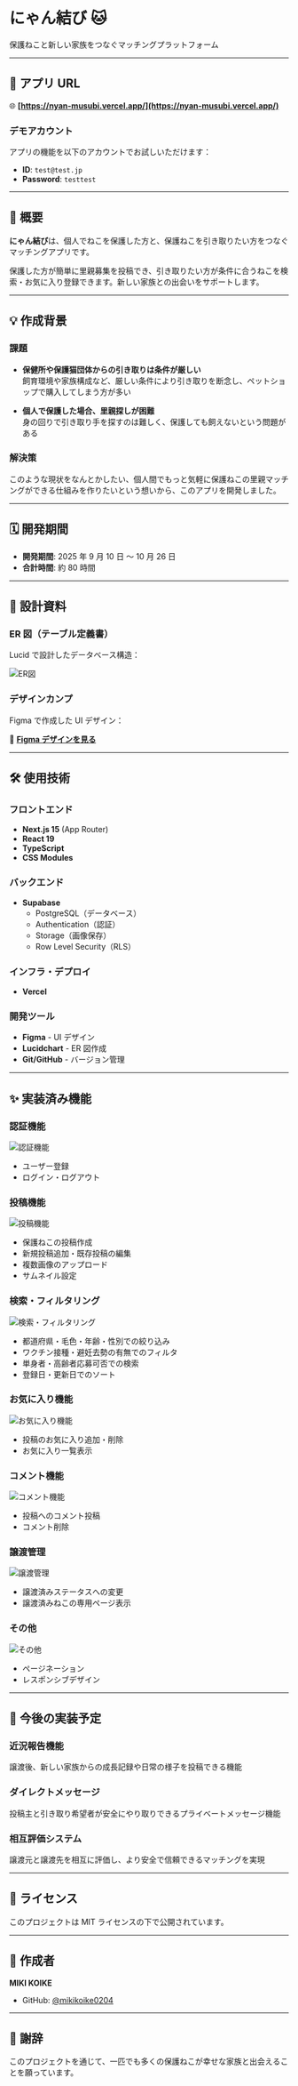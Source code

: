 # にゃん結び 🐱

保護ねこと新しい家族をつなぐマッチングプラットフォーム

---

## 📌 アプリ URL

🌐 **[https://nyan-musubi.vercel.app/](https://nyan-musubi.vercel.app/)**

### デモアカウント

アプリの機能を以下のアカウントでお試しいただけます：

- **ID**: `test@test.jp`
- **Password**: `testtest`

---

## 📖 概要

**にゃん結び**は、個人でねこを保護した方と、保護ねこを引き取りたい方をつなぐマッチングアプリです。

保護した方が簡単に里親募集を投稿でき、引き取りたい方が条件に合うねこを検索・お気に入り登録できます。新しい家族との出会いをサポートします。

---

## 💡 作成背景

### 課題

- **保健所や保護猫団体からの引き取りは条件が厳しい**  
  飼育環境や家族構成など、厳しい条件により引き取りを断念し、ペットショップで購入してしまう方が多い

- **個人で保護した場合、里親探しが困難**  
  身の回りで引き取り手を探すのは難しく、保護しても飼えないという問題がある

### 解決策

このような現状をなんとかしたい、個人間でもっと気軽に保護ねこの里親マッチングができる仕組みを作りたいという想いから、このアプリを開発しました。

---

## 🗓️ 開発期間

- **開発期間**: 2025 年 9 月 10 日 〜 10 月 26 日
- **合計時間**: 約 80 時間

---

## 🎨 設計資料

### ER 図（テーブル定義書）

Lucid で設計したデータベース構造：

![ER図](./docs/nyan-musubi_ER.jpg)

### デザインカンプ

Figma で作成した UI デザイン：

🔗 **[Figma デザインを見る](https://www.figma.com/design/px40erwYb5d1735asP2Gcz/%E3%83%AF%E3%82%A4%E3%83%A4%E3%83%BC%E3%83%95%E3%83%AC%E3%83%BC%E3%83%A0?node-id=0-1&p=f&t=gPEMOBZDAJksQcW3-0)**

---

## 🛠️ 使用技術

### フロントエンド

- **Next.js 15** (App Router)
- **React 19**
- **TypeScript**
- **CSS Modules**

### バックエンド

- **Supabase**
  - PostgreSQL（データベース）
  - Authentication（認証）
  - Storage（画像保存）
  - Row Level Security（RLS）

### インフラ・デプロイ

- **Vercel**

### 開発ツール

- **Figma** - UI デザイン
- **Lucidchart** - ER 図作成
- **Git/GitHub** - バージョン管理

---

## ✨ 実装済み機能

### 認証機能

![認証機能](./docs/readme-img01.png)

- ユーザー登録
- ログイン・ログアウト

### 投稿機能

![投稿機能](./docs/readme-img02.png)

- 保護ねこの投稿作成
- 新規投稿追加・既存投稿の編集
- 複数画像のアップロード
- サムネイル設定

### 検索・フィルタリング

![検索・フィルタリング](./docs/readme-img03.png)

- 都道府県・毛色・年齢・性別での絞り込み
- ワクチン接種・避妊去勢の有無でのフィルタ
- 単身者・高齢者応募可否での検索
- 登録日・更新日でのソート

### お気に入り機能

![お気に入り機能](./docs/readme-img04.png)

- 投稿のお気に入り追加・削除
- お気に入り一覧表示

### コメント機能

![コメント機能](./docs/readme-img05.png)

- 投稿へのコメント投稿
- コメント削除

### 譲渡管理

![譲渡管理](./docs/readme-img06.png)

- 譲渡済みステータスへの変更
- 譲渡済みねこの専用ページ表示

### その他

![その他](./docs/readme-img07.png)

- ページネーション
- レスポンシブデザイン

---

## 🚀 今後の実装予定

### 近況報告機能

譲渡後、新しい家族からの成長記録や日常の様子を投稿できる機能

### ダイレクトメッセージ

投稿主と引き取り希望者が安全にやり取りできるプライベートメッセージ機能

### 相互評価システム

譲渡元と譲渡先を相互に評価し、より安全で信頼できるマッチングを実現

---

## 📝 ライセンス

このプロジェクトは MIT ライセンスの下で公開されています。

---

## 👤 作成者

**MIKI KOIKE**

- GitHub: [@mikikoike0204](https://github.com/mikikoike0204)

---

## 🙏 謝辞

このプロジェクトを通じて、一匹でも多くの保護ねこが幸せな家族と出会えることを願っています。
